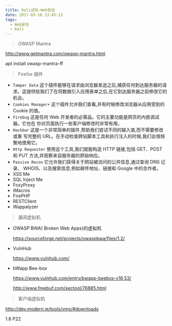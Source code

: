 ```yaml
---
title: Kali试玩-Web安全
date: 2017-03-18 23:45:13
tags:
  - Web安全
  - Kali
---
```


> OWASP Mantra

http://www.getmantra.com/owasp-mantra.html

apt install owasp-mantra-ff

> Firefox 插件

- `Tamper Data`
  这个插件能够在请求由浏览器发送之后,捕获任何到达服务器的请求。这提供给我们了在将数据引入应用表单之后,在它到达服务器之前修改它的机会。
- `Cookies Manager+`
  这个插件允许我们查看,并有时候修改浏览器从应用受到的 Cookie
  的值。
- `Firebug`
  这是任何 Web 开发者的必需品。它的主要功能是网页的内嵌调试器。它也在
  你对页面执行一些客户端修改时非常有用。
- `Hackbar`
  这是一个非常简单的插件,帮助我们尝试不同的输入值,而不需要修改或重
  写完整的 URL。在手动检查跨站脚本工具和执行注入的时候,我们会很频繁地使用它。
- `Http Requester`
  使用这个工具,我们就能构造 HTTP 链接,包括 GET、POST 和 PUT
  方法,并观察来自服务器的原始响应。
- `Passive Recon`
  它允许我们获得关于网站被访问的公共信息,通过查询 DNS 记录、
  WHOIS、以及搜索信息,例如邮件地址、链接和 Google 中的合作者。
- XSS Me
- SQL Inject Me
- FoxyProxy
- iMacros
- FirePHP
- RESTClient
- Wappalyzer

> 漏洞虚拟机

- OWASP BWA( Broken Web Apps)的虚拟机

  https://sourceforge.net/projects/owaspbwa/files/1.2/

- VulnHub

  https://www.vulnhub.com/

- bWapp Bee-box

  https://www.vulnhub.com/entry/bwapp-beebox-v16,53/

  http://www.freebuf.com/sectool/76885.html

> 客户端虚拟机

http://dev.modern.ie/tools/vms/#downloads

1.8 P22
